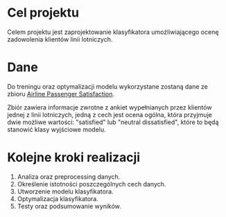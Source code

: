 # Cel projektu

Celem projektu jest zaprojektowanie klasyfikatora umożliwiającego ocenę zadowolenia klientów linii lotniczych.

# Dane

Do treningu oraz optymalizacji modelu wykorzystane zostaną dane ze zbioru [Airline Passenger Satisfaction](https://www.kaggle.com/teejmahal20/airline-passenger-satisfaction).

Zbiór zawiera informacje zwrotne z ankiet wypełnianych przez klientów jednej z linii lotniczych, jedną z cech jest ocena ogólna, która przyjmuje dwie możliwe wartości: "satisfied" lub "neutral dissatisfied", które to będą stanowić klasy wyjściowe modelu. 

# Kolejne kroki realizacji

1. Analiza oraz preprocessing danych.
2. Określenie istotności poszczególnych cech danych.
3. Utworzenie modelu klasyfikatora.
4. Optymalizacja klasyfikatora.
5. Testy oraz podsumowanie wyników.
